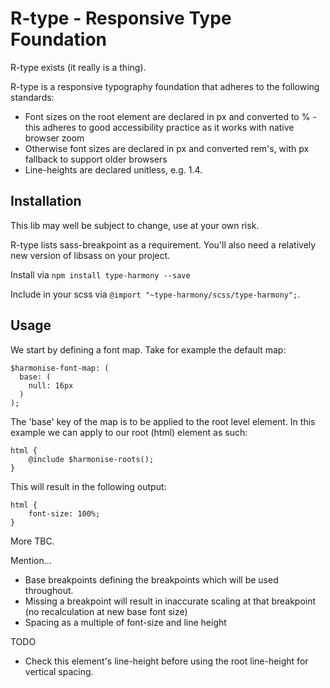 # R-type - Responsive Type Foundation

R-type exists (it really is a thing).

R-type is a responsive typography foundation that adheres to the following standards:

- Font sizes on the root element are declared in px and converted to % - this adheres to good accessibility practice as it works with native browser zoom
- Otherwise font sizes are declared in px and converted rem's, with px fallback to support older browsers
- Line-heights are declared unitless, e.g. 1.4.



## Installation

This lib may well be subject to change, use at your own risk.

R-type lists sass-breakpoint as a requirement. You'll also need a relatively new version of libsass on your project.

Install via `npm install type-harmony --save`

Include in your scss via `@import "~type-harmony/scss/type-harmony";`.

## Usage

We start by defining a font map. Take for example the default map:

```
$harmonise-font-map: (
  base: (
    null: 16px
  )
);

```

The 'base' key of the map is to be applied to the root level element. In this example we can apply to our root (html) element as such:
```
html {
	@include $harmonise-roots();
}
```

This will result in the following output:
```
html {
    font-size: 100%;
}
```

More TBC.


Mention...
- Base breakpoints defining the breakpoints which will be used throughout.
- Missing a breakpoint will result in inaccurate scaling at that breakpoint (no recalculation at new base font size)
- Spacing as a multiple of font-size and line height


TODO
- Check this element's line-height before using the root line-height for vertical spacing.
